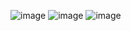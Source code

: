 ![image](https://github.com/user-attachments/assets/2c34790d-32ba-4a78-8ad3-8e21530c8c81)
![image](https://github.com/user-attachments/assets/843a2f49-2ac8-4ce2-b476-16e326168ae6)
![image](https://github.com/user-attachments/assets/02b485fd-b8cd-4e66-9b42-b8609b03e8c4)
